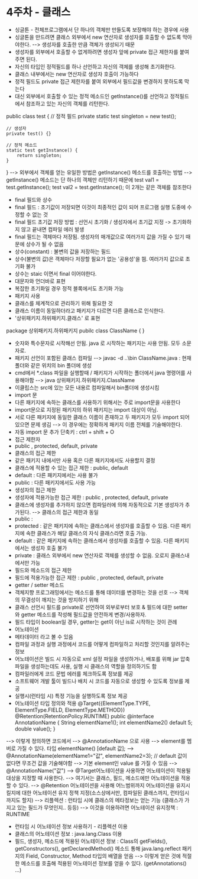 # 4주차 - 클래스

- 싱글톤 - 전체프로그램에서 단 하나의 객체만 만들도록 보장해야 하는 경우에 사용
- 싱글톤을 만드려면 클래스 외부에서 new 연산자로 생성자를 호출할 수 없도록 막아야한다. --> 생성자를 호출한 만큼 객체가 생성되기 때문
- 생성자를 외부에서 호출할 수 없게하려면 생성자 앞에 private 접근 제한자를 붙여주면 된다.
- 자신의 타입인 정적필드를 하나 선언하고 자신의 객체를 생성해 초기화한다.
- 클래스 내부에서는 new 연산자로 생성자 호출이 가능하다
- 정적 필드도 private 접근 제한자를 붙여 외부에서 필드값을 변경하지 못하도록 막는다
- 대신 외부에서 호출할 수 있는 정적 메소드인 getInstance()를 선언하고 정적필드에서 참조하고 있는 자신의 객체를 리턴한다.

public class test {
// 정적 필드
private static test singleton = new test();

    // 생성자 
    private test() {}
    
    // 정적 메소드
    static test getInstance() {
    	return singleton;
    }

}
--> 외부에서 객체를 얻는 유일한 방법은 getInstance() 메소드를 호출하는 방법
--> getInstance() 메소드는 단 하나의 객체만 리턴하기 때문에
test val1 = test.getInstance();
test val2 = test.getInstance();
이 2개는 같은 객체를 참조한다

- final 필드와 상수
- final 필드 : 초기값이 저장되면 이것이 최종적인 값이 되어 프로그램 실행 도중에 수정할 수 없는 것
- final 필드 초기값 저장 방법 : 선언시 초기화 / 생성자에서 초기값 지정 -> 초기화하지 않고 끝내면 컴파일 에러 발생
- final 필드는 객체마다 저장됨. 생성자의 매개값으로 여러가지 값을 가질 수 있기 때문에 상수가 될 수 없음
- 상수(constant) : 불변의 값을 저장하는 필드
- 상수(불변의 값)은 객체마다 저장할 필요가 없는 '공용성'을 띔. 여러가지 값으로 초기화 불가
- 상수는 staic 이면서 final 이어야한다.
- 대문자와 언더바로 표현
- 복잡한 초기화일 경우 정적 블록에서도 초기화 가능
- 패키지 사용
- 클래스를 체계적으로 관리하기 위해 필요한 것
- 클래스 이름이 동일하더라고 패키지가 다르면 다른 클래스로 인식한다.
- '상위패키지.하위패키지.클래스' 로 표현

package 상위패키지.하위패키지
pubilc class ClassName { }

- 숫자와 특수문자로 시작해선 안됨. java 로 시작하는 패키지는 사용 안됨. 모두 소문자로.
- 패키지 선언이 포함된 클래스 컴파일 --> javac -d ..\bin ClassName.java : 현재폴더와 같은 위치의 bin 폴더에 생성
- cmd에서 *.class 파일을 실행할때 / 패키지가 시작하는 폴더에서 java 명령어를 사용해야함 --> java 상위패키지.하위패키지.ClassName
- 이클립스는 src에 있는 모든 내용르 컴파일해서 bin폴더에 생성시킴
- import 문
- 다른 패키지에 속하는 클래스를 사용하기 위해서는 주로 import문을 사용한다
- import문으로 지정된 패키지의 하위 패키지는 import 대상이 아님.
- 서로 다른 패키지에 동일한 클래스 이름이 존재하고 두 패키지가 모두 import 되어 있으면 문제 생김 --> 이 경우에는 정확하게 패키지 이름 전체를 기술해야한다.
- 자동 import 문 추가 단축키 : ctrl + shift + O
- 접근 제한자
- public , protected, default, private
- 클래스의 접근 제한
- 같은 패키지 내에서만 사용 혹은 다른 패키지에서도 사용할지 결정
- 클래스에 적용할 수 있는 접근 제한 : public, default
- default : 다른 패키지에서는 사용 불가
- public : 다른 패키지에서도 사용 가능
- 생성자의 접근 제한
- 생성자에 적용가능한 접근 제한 : public , protected, default, private
- 클래스에 생성자를 추가하지 않으면 컴파일러에 의해 자동적으로 기본 생성자가 추가된다. --> 클래스의 접근 제한과 동일
- public :
- protected : 같은 패키지에 속하는 클래스에서 생성자를 호출할 수 있음. 다른 패키지에 속한 클래스가 해당 클래스의 자식 클래스라면 호출 가능.
- default : 같은 패키지에 속하는 클래스에서 생성자를 호출할 수 있음. 다른 패키지에서는 생성자 호출 불가
- private : 클래스 외부에서 new 연산자로 객체를 생성할 수 없음. 오로지 클래스내에서만 가능
- 필드와 메소드의 접근 제한
- 필드에 적용가능한 접근 제한 : public , protected, default, private
- getter / setter 메소드
- 객체지향 프로그래밍에서는 메소드를 통해 데이터를 변경하는 것을 선호 --> 객체의 무결성이 깨지는 것을 방지하기 위해
- 클래스 선언시 필드를 private로 선언하여 외부로부터 보호 & 필드에 대한 setter 와 getter 메소드를 작성해 필드값을 안전하게 변경/사용하자.
- 필드 타입이 boolean일 경우, getter는 get이 아닌 is로 시작하는 것이 관례
- 어노테이션
- 메타데이터 라고 볼 수 있음
- 컴파일 과정과 실행 과정에서 코드를 어떻게 컴파일하고 처리할 것인지를 알려주는 정보
- 어노테이션은 빌드 시 자동으로 xml 설정 파일을 생성하거나, 배포를 위해 jar 압축파일을 생성하는데도 사용, 실행 시 클래스의 역할을 정의하기도 함
- 컴파일러에게 코드 문법 에러를 체크하도록 정보를 제공
- 소프트웨어 개발 툴이 빌드나 배치 시 코드를 자동으로 생성할 수 있도록 정보를 제공
- 실행시(런타임 시) 특정 기능을 실행하도록 정보 제공
- 어노테이션 타입 정의와 적용
@Target({ElementType.TYPE, ElementType.FIELD, ElementType.METHOD})
@Retention(RetentionPolicy.RUNTIME)
public @interface AnnotationName {
String elementName1();
int elementName2() default 5;
double value();
}

--> 이렇게 정의하면 코드에서 --> @AnnotationName 으로 사용
--> element를 멤버로 가질 수 있다. 타입 elementName() [default 값]; --> @AnnotationName(elementName1="값", elementName2=3); // default 값이 없다면 무조건 값을 기술해야함
--> 기본 element인 value 를 가질 수 있음 --> @AnnotationName("값")
--> @Target어노테이션을 사용하면 어노테이션이 적용될 대상을 지정할 때 사용한다. --> 여기서는 클래스, 필드, 메소드에만 어노테이션을 적용할 수 있다.
--> @Retention 어노테이션을 사용해 어느범위까지 어노테이션을 유지시킬지에 대한 어노테이션 유지 정책 지정(소스상에서만, 컴파일된 클래스까지, 런타임시 까지도 할지)
--> 리플렉션 : 런타임 시에 클래스의 메타정보는 얻는 기능 (클래스가 가지고 있는 필드가 무엇인지.. 등등) --> 이것을 이용하려면 어노테이션 유지정책 : RUNTIME

- 런타임 시 어노테이션 정보 사용하기 - 리플렉션 이용
- 클래스의 어노테이션 정보 : java.lang.Class 이용
- 필드, 생성자, 메소드에 적용된 어노테이션 정보 : Class의 getFields(), getConstructors(), getDeclaredMethod() 메소드 통해 java.lang.reflect 패키지의 Field, Constructor, Method 타입의 배열을 얻음 --> 이렇게 얻은 것에 적절한 메소드를 호출해 적용된 어노테이션 정보를 얻을 수 있다. (getAnnotations() ...)